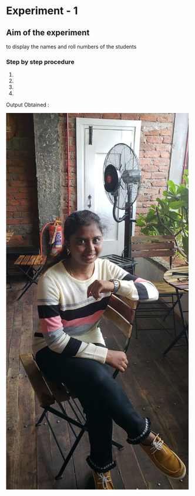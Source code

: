 # Experiment - 1
## Aim of the experiment
to display the names and roll numbers of the students
### Step by step procedure
1.
2.
3.
4.

Output Obtained : 

![output](025.jpg)
